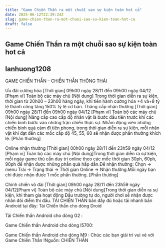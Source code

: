 ```yaml
---
title: "Game Chiến Thần ra một chuỗi sao sự kiện toàn hot cả"
date: 2025-06-12T22:39:24Z
slug: game-chien-than-ra-mot-chuoi-sao-su-kien-toan-hot-ca
draft: false
---
```


## Game Chiến Thần ra một chuỗi sao sự kiện toàn hot cả

## lanhuong1208

GAME CHIẾN THẦN – CHIẾN THẦN THÔNG THÁI

Ưu đãi cường hóa
[Thời gian] 09h00 ngày 28/11 đến 09h00 ngày 04/12
[Phạm vi] Toàn bộ các máy chủ
[Nội dung] Trong thời gian diễn ra sự kiện, thời gian từ 20h00 – 23h00 hàng ngày, khi tiến hành cường hóa +4 và+8 tỷ lệ thành công tăng 150% tỷ lệ cơ bản. 
Thăng cấp nhận thưởng
[Thời gian] 09h00 ngày 28/11 đến 09h00 ngày 04/12
[Phạm vi] Toàn bộ các máy chủ
[Nội dung] Nâng cấp cao cấp độ nhân vật là bước đầu tiên trước khi các chiến binh bước vào những trận chiến thực sự. Nhằm động viên những chiến binh quả cảm đi tiên phong, trong thời gian diễn ra sự kiện, mỗi nhân vật khi đạt đến các mốc cấp độ 45, 55, 60 sẽ nhận được phần thưởng khích lệ.
[Phần thưởng]

Online nhận thưởng
[Thời gian] 00h00 ngày 28/11 đến 23h59 ngày 04/12
[Phạm vi] Toàn bộ các máy chủ
[Nội dung]Trong thời gian diễn ra sự kiện, mỗi ngày game thủ cần duy trì online theo các mốc thời gian 30ph, 60ph, 90ph để nhận được những phần quà hấp dẫn.Để nhận thưởng: Chọn -> menu Trái -> Trạng thái -> Thời gian Online -> Nhận thưởng.Mỗi ngày bạn chỉ được nhận được 1 mốc phần thưởng.
[Phần thưởng]

Chinh chiến võ đài
[Thời gian] 09h00 ngày 28/11 đến 23h59 ngày 04/12[Phạm vi] Toàn bộ các máy chủ
[Nội dung]Trong thời gian diễn ra sự kiện, khi tham gia hoạt động Đấu trường tự do, người chơi sẽ nhận được nhân đôi điểm thi đấu.
TẢI CHIẾN THẦN bản đầy đủ hoặc tải nhanh bản Android tại đây:
Tải Chiến thần cho dòng Droid 
 
Tải Chiến thần Android cho dòng G2 :
 
Game Chiến thần Android cho dòng I5700:
 
Game Chiến thần Android cho dòng M9 :
Chúc các bạn giải trí vui vẻ với Game Chiến Thần !Nguồn: CHIẾN THẦN
